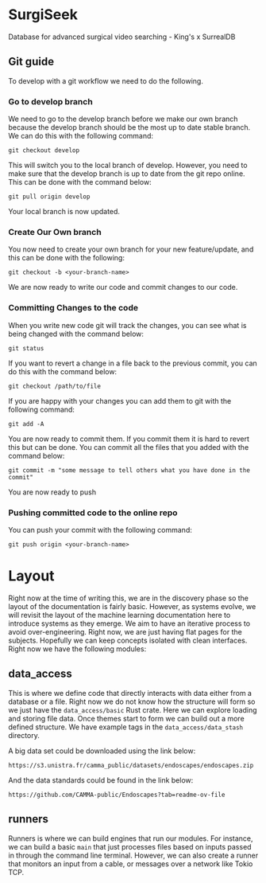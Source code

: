 # SurgiSeek

Database for advanced surgical video searching - King's x SurrealDB

## Git guide
To develop with a git workflow we need to do the following.

### Go to develop branch
We need to go to the develop branch before we make our own branch because the develop branch
should be the most up to date stable branch. We can do this with the following command:

```
git checkout develop 
```

This will switch you to the local branch of develop. However, you need to make sure that the
develop branch is up to date from the git repo online. This can be done with the command below:

```
git pull origin develop
```

Your local branch is now updated.

### Create Our Own branch
You now need to create your own branch for your new feature/update, and this can be done with the following:

```
git checkout -b <your-branch-name>
```

We are now ready to write our code and commit changes to our code.

### Committing Changes to the code 
When you write new code git will track the changes, you can see what is being changed with the command below:

```
git status
```

If you want to revert a change in a file back to the previous commit, you can do this with the command below:

```
git checkout /path/to/file 
```

If you are happy with your changes you can add them to git with the following command:

```
git add -A 
```

You are now ready to commit them. If you commit them it is hard to revert this but can be done. You can
commit all the files that you added with the command below:

```
git commit -m "some message to tell others what you have done in the commit"
```

You are now ready to push

### Pushing committed code to the online repo 
You can push your commit with the following command:

```
git push origin <your-branch-name>
```

# Layout

Right now at the time of writing this, we are in the discovery phase so the layout of the documentation is fairly basic. However, as systems evolve, we will revisit the layout of the machine learning documentation here to introduce systems as they emerge. We aim to have an iterative process to avoid over-engineering. Right now, we are just having flat pages for the subjects. Hopefully we can keep concepts isolated with clean interfaces. Right now we have the following modules:

## data_access

This is where we define code that directly interacts with data either from a database or a file. Right now we do not know how the structure will
form so we just have the `data_access/basic` Rust crate. Here we can explore loading and storing file data. Once themes start to form we can
build out a more defined structure. We have example tags in the `data_access/data_stash` directory.

A big data set could be downloaded using the link below:

```
https://s3.unistra.fr/camma_public/datasets/endoscapes/endoscapes.zip
```

And the data standards could be found in the link below:

```
https://github.com/CAMMA-public/Endoscapes?tab=readme-ov-file
```


## runners

Runners is where we can build engines that run our modules. For instance, we can build a basic `main` that just processes files based on inputs
passed in through the command line terminal. However, we can also create a runner that monitors an input from a cable, or messages over a network like Tokio TCP.
